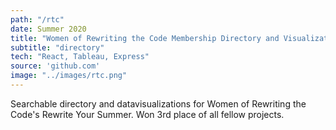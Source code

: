 ```yaml
---
path: "/rtc"
date: Summer 2020
title: "Women of Rewriting the Code Membership Directory and Visualization"
subtitle: "directory"
tech: "React, Tableau, Express"
source: 'github.com'
image: "../images/rtc.png"
---
```

Searchable directory and datavisualizations for Women of Rewriting the Code's Rewrite Your Summer. Won 3rd place of all fellow projects. 
